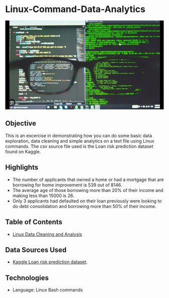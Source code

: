 # Linux-Command-Data-Analytics

![Linux Terminal Commands](https://github.com/danvuk567/Linux-Command-Data-Analytics/blob/main/images/linux_terminal_commands.jpg?raw=true)

## **Objective** ##

This is an excercise in demonstrating how you can do some basic data exploration, data cleaning and simple analytics on a text file using Linux commands. The csv source file used is the Loan risk prediction dataset found on Kaggle.

## **Highlights** ##

* The number of applicants that owned a home or had a mortgage that are borrowing for home improvement is 539 out of 8146.
* The average age of those borrowing more than 20% of their income and making less than 15000 is 26.
* Only 3 applicants had defaulted on their loan previously were looking to do debt consolidation and borrowing more than 50% of their income.

## **Table of Contents** ##

- [Linux Data Cleaning and Analysis](https://github.com/danvuk567/Linux-Command-Data-Analytics/blob/main/Linux-Data-Cleaning-and-Analysis/readme.md)
  
## **Data Sources Used** ##

- [Kaggle Loan risk prediction dataset](https://www.kaggle.com/datasets/ganjerlawrence/loan-risk-prediction-dataset).
  
## **Technologies** ##

- Language: Linux Bash commands 

